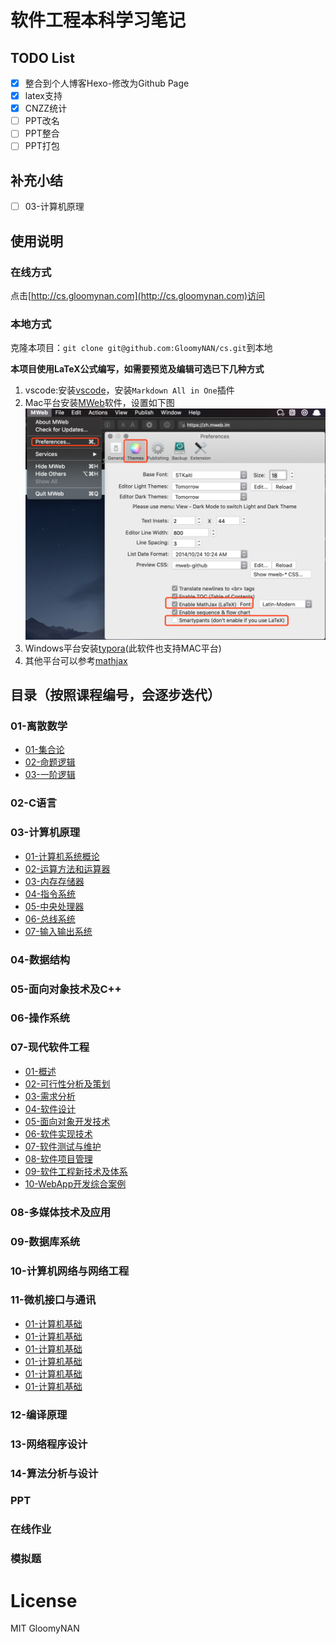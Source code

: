 # 软件工程本科学习笔记

## TODO List

- [x] 整合到个人博客Hexo-修改为Github Page
- [x] latex支持
- [x] CNZZ统计
- [ ] PPT改名
- [ ] PPT整合
- [ ] PPT打包

## 补充小结

- [ ] 03-计算机原理

## 使用说明

### 在线方式

点击[http://cs.gloomynan.com](http://cs.gloomynan.com)访问

### 本地方式

克隆本项目：`git clone git@github.com:GloomyNAN/cs.git`到本地

**本项目使用LaTeX公式编写，如需要预览及编辑可选已下几种方式**

1. vscode:安装[vscode](https://code.visualstudio.com/)，安装`Markdown All in One`插件
2. Mac平台安装[MWeb](https://zh.mweb.im)软件，设置如下图
   ![MWeb设置](./assets/mweb-config.png)
3. Windows平台安装[typora](https://www.typora.io)(此软件也支持MAC平台)
3. 其他平台可以参考[mathjax](https://www.mathjax.org)

## 目录（按照课程编号，会逐步迭代）

### 01-离散数学

- [01-集合论](./01-离散数学/离散数学01-集合论.md)
- [02-命题逻辑](./01-离散数学/离散数学02-命题逻辑.md)
- [03-一阶逻辑](./01-离散数学/离散数学03-一阶逻辑.md)

### 02-C语言

### 03-计算机原理

- [01-计算机系统概论](./03-计算机原理/计算机原理01-计算机系统概论.md)
- [02-运算方法和运算器](./03-计算机原理/计算机原理02-运算方法和运算器.md)
- [03-内存存储器](./03-计算机原理/计算机原理03-内存存储器.md)
- [04-指令系统](./03-计算机原理/计算机原理04-指令系统.md)
- [05-中央处理器](./03-计算机原理/计算机原理05-中央处理器.md)
- [06-总线系统](./03-计算机原理/计算机原理06-总线系统.md)
- [07-输入输出系统](./03-计算机原理/计算机原理07-输入输出系统.md)

### 04-数据结构

### 05-面向对象技术及C++

### 06-操作系统

### 07-现代软件工程

- [01-概述](./07-现代软件工程/现代软件工程01-概述.md)
- [02-可行性分析及策划](./07-现代软件工程/现代软件工程02-可行性分析及策划.md)
- [03-需求分析](./07-现代软件工程/现代软件工程03-需求分析.md)
- [04-软件设计](./07-现代软件工程/现代软件工程04-软件设计.md)
- [05-面向对象开发技术](./07-现代软件工程/现代软件工程05-面向对象开发技术.md)
- [06-软件实现技术](./07-现代软件工程/现代软件工程06-软件实现技术.md)
- [07-软件测试与维护](./07-现代软件工程/现代软件工程07-软件测试与维护.md)
- [08-软件项目管理](./07-现代软件工程/现代软件工程08-软件项目管理.md)
- [09-软件工程新技术及体系](./07-现代软件工程/现代软件工程09-软件工程新技术及体系.md)
- [10-WebApp开发综合案例](./07-现代软件工程/现代软件工程10-WebApp开发综合案例.md)

### 08-多媒体技术及应用

### 09-数据库系统

### 10-计算机网络与网络工程

### 11-微机接口与通讯

- [01-计算机基础](./11-微机接口与通讯/微机接口与通讯01-计算机基础.md)
- [01-计算机基础](./11-微机接口与通讯/微机接口与通讯01-计算机基础.md)
- [01-计算机基础](./11-微机接口与通讯/微机接口与通讯01-计算机基础.md)
- [01-计算机基础](./11-微机接口与通讯/微机接口与通讯01-计算机基础.md)
- [01-计算机基础](./11-微机接口与通讯/微机接口与通讯01-计算机基础.md)
- [01-计算机基础](./11-微机接口与通讯/微机接口与通讯01-计算机基础.md)

### 12-编译原理

### 13-网络程序设计

### 14-算法分析与设计

### PPT

### 在线作业

### 模拟题

# License

MIT GloomyNAN
